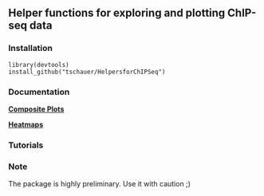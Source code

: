 ## Helper functions for exploring and plotting ChIP-seq data

### Installation

```
library(devtools)
install_github("tschauer/HelpersforChIPSeq")
```

### Documentation

[**Composite Plots**](https://htmlpreview.github.io/?https://github.com/tschauer/HelpersforChIPSeq/blob/master/doc/ChIPseq_CompositePlot.html)

[**Heatmaps**](https://htmlpreview.github.io/?https://github.com/tschauer/HelpersforChIPSeq/blob/master/doc/ChIPseq_Heatmapst.html)


### Tutorials


### Note

The package is highly preliminary. Use it with caution ;)
